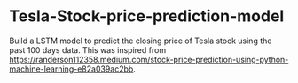 # Tesla-Stock-price-prediction-model
Build a LSTM model to predict the closing price of Tesla stock using the past 100 days data. This was inspired from https://randerson112358.medium.com/stock-price-prediction-using-python-machine-learning-e82a039ac2bb.
